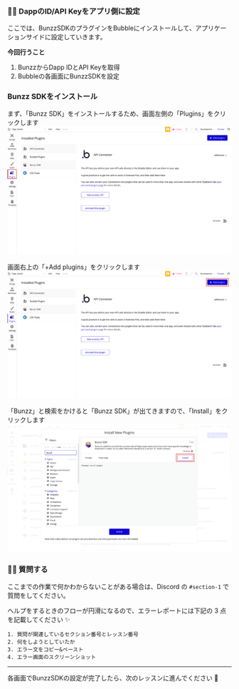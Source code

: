 ### 👩‍💻 **DappのID/API Keyをアプリ側に設定**

ここでは、BunzzSDKのプラグインをBubbleにインストールして、アプリケーションサイドに設定していきます。

**今回行うこと**

1.  BunzzからDapp IDとAPI Keyを取得
2.  Bubbleの各画面にBunzzSDKを設定

### **Bunzz SDKをインストール**

まず、「Bunzz SDK」をインストールするため、画面左側の「Plugins」をクリックします
![](/public/images/99-NFT-MarketPlace/section-3/3_1_1.png)


画面右上の「+Add plugins」をクリックします
![](/public/images/99-NFT-MarketPlace/section-3/3_1_2.png)


「Bunzz」と検索をかけると「Bunzz SDK」が出てきますので、「Install」をクリックします
![](/public/images/99-NFT-MarketPlace/section-3/3_1_3.png)


### 🙋‍♂️ 質問する

ここまでの作業で何かわからないことがある場合は、Discord の `#section-1` で質問をしてください。

ヘルプをするときのフローが円滑になるので、エラーレポートには下記の 3 点を記載してください ✨

    1. 質問が関連しているセクション番号とレッスン番号
    2. 何をしようとしていたか
    3. エラー文をコピー&ペースト
    4. エラー画面のスクリーンショット
    

* * *

各画面でBunzzSDKの設定が完了したら、次のレッスンに進んでください 🎉
